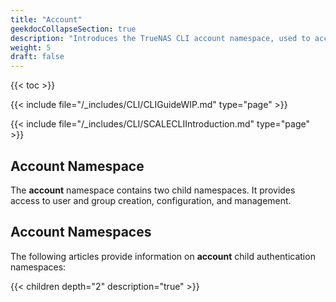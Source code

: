```yaml
---
title: "Account"
geekdocCollapseSection: true
description: "Introduces the TrueNAS CLI account namespace, used to access user and group child namespaces and commands." 
weight: 5
draft: false
---
```


{{< toc >}}

{{< include file="/_includes/CLI/CLIGuideWIP.md" type="page" >}}

{{< include file="/_includes/CLI/SCALECLIIntroduction.md" type="page" >}}

## Account Namespace

The **account** namespace contains two child namespaces. It provides access to user and group creation, configuration, and management.

## Account Namespaces
The following articles provide information on **account** child authentication namespaces:

{{< children depth="2" description="true" >}}

